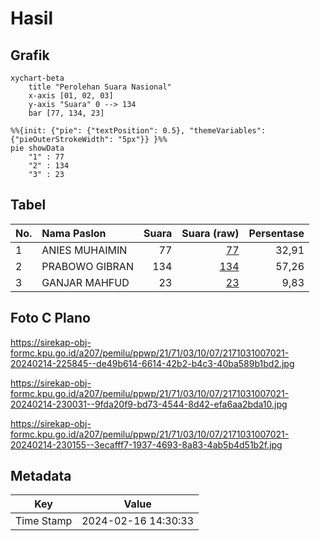 # Hasil

## Grafik

```mermaid
xychart-beta
    title "Perolehan Suara Nasional"
    x-axis [01, 02, 03]
    y-axis "Suara" 0 --> 134
    bar [77, 134, 23]
```

```mermaid
%%{init: {"pie": {"textPosition": 0.5}, "themeVariables": {"pieOuterStrokeWidth": "5px"}} }%%
pie showData
    "1" : 77
    "2" : 134
    "3" : 23
```

## Tabel

| No. | Nama Paslon    | Suara | Suara (raw) | Persentase |
|:--- |:-------------- | -----:| -----------:| ----------:|
| 1   | ANIES MUHAIMIN | 77    | [77][p-1]   | 32,91      |
| 2   | PRABOWO GIBRAN | 134   | [134][p-2]  | 57,26      |
| 3   | GANJAR MAHFUD  | 23    | [23][p-3]   | 9,83       |


[p-1]: https://github.com/gigit-pemilu/pemilu-2024/blob/main/pilpres/hitung-suara/sub/21-kepulauan-riau/sub/71-kota-batam/sub/03-sekupang/sub/1007-tiban-lama/sub/021-tps/sub/paslon-1.txt
[p-2]: https://github.com/gigit-pemilu/pemilu-2024/blob/main/pilpres/hitung-suara/sub/21-kepulauan-riau/sub/71-kota-batam/sub/03-sekupang/sub/1007-tiban-lama/sub/021-tps/sub/paslon-2.txt
[p-3]: https://github.com/gigit-pemilu/pemilu-2024/blob/main/pilpres/hitung-suara/sub/21-kepulauan-riau/sub/71-kota-batam/sub/03-sekupang/sub/1007-tiban-lama/sub/021-tps/sub/paslon-3.txt

## Foto C Plano

https://sirekap-obj-formc.kpu.go.id/a207/pemilu/ppwp/21/71/03/10/07/2171031007021-20240214-225845--de49b614-6614-42b2-b4c3-40ba589b1bd2.jpg

https://sirekap-obj-formc.kpu.go.id/a207/pemilu/ppwp/21/71/03/10/07/2171031007021-20240214-230031--9fda20f9-bd73-4544-8d42-efa6aa2bda10.jpg

https://sirekap-obj-formc.kpu.go.id/a207/pemilu/ppwp/21/71/03/10/07/2171031007021-20240214-230155--3ecafff7-1937-4693-8a83-4ab5b4d51b2f.jpg


## Metadata

| Key        | Value               |
| ---------- | ------------------- |
| Time Stamp | 2024-02-16 14:30:33 |



